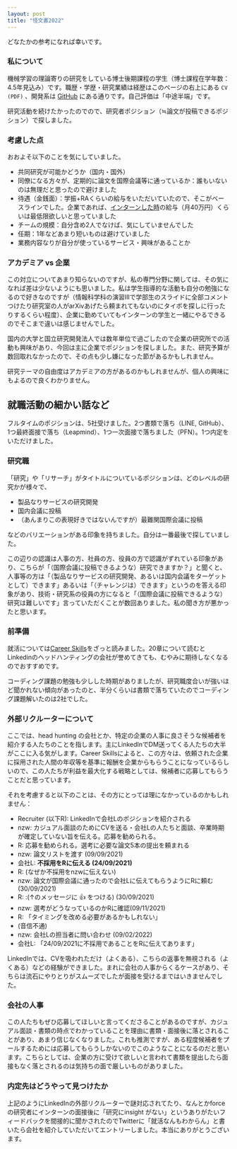 ```yaml
---
layout: post
title: "怪文書2022"
---
```


どなたかの参考になれば幸いです。

### 私について

機械学習の理論寄りの研究をしている博士後期課程の学生（博士課程在学年数：4.5年見込み）です。職歴・学歴・研究業績は経歴はこのページの右上にある `CV (PDF)` 、開発系は [GitHub](https://github.com/nzw0301) にある通りです。自己評価は「中途半端」です。

研究活動を続けたかったのでので、研究者ポジション（≒論文が投稿できるポジション）で探しました。


### 考慮した点

おおよそ以下のことを気にしていました。

- 共同研究が可能かどうか（国内・国外）
- 同僚になる方々が、定期的に論文を国際会議等に通っているか：誰もいないのは無理だと思ったので避けました
- 待遇（金銭面）：学振+RAくらいの給与をいただいていたので、そこがベースラインでした。企業であれば、[インターンした時](https://nzw0301.github.io/2017/09/td_intern)の給与（月40万円）くらいは最低限欲しいと思っていました
- チームの規模：自分含め2人でなけば、気にしていませんでした
- 任期：1年などあまり短いものは避けていました
- 業務内容なりが自分が使っているサービス・興味があることか

### アカデミア vs 企業

この対立についてあまり知らないのですが、私の専門分野に関しては、その気になれば差は少ないようにも思いました。私は学生指導的な活動も自分の勉強になるので好きなのですが（情報科学科の演習Ⅲで学部生のスライドに全部コメントつけたり研究室の人がarXivあげたら頼まれてもないのにタイポを探しに行ったりするくらい程度）、企業に勤めていてもインターンの学生と一緒にやるできるのでそこまで違いは感じませんでした。

国内の大学と国立研究開発法人では数年単位で過ごしたので企業の研究所での活動も興味があり、今回は主に企業でポジションを探しました。また、研究予算が数回取れなかったので、その点も少し嫌になった節があるかもしれません。

研究テーマの自由度はアカデミアの方があるのかもしれませんが、個人の興味にもよるので良くわかりません。

## 就職活動の細かい話など

フルタイムのポジションは、5社受けました。2つ書類で落ち（LINE, GitHub）、1つ最終面接で落ち（Leapmind）、1つ一次面接で落ちました（PFN）。1つ内定をいただけました。

### 研究職


「研究」や「リサーチ」がタイトルについているポジションは、どのレベルの研究かが様々で、

- 製品なりサービスの研究開発
- 国内会議に投稿
- （あんまりこの表現好きではないんですが）最難関国際会議に投稿

などのバリエーションがある印象を持ちました。自分は一番最後で探していました。

この辺りの認識は人事の方、社員の方、役員の方で認識がずれている印象があり、こちらが「（国際会議に投稿できるような）研究できますか？」と聞くと、人事等の方は「（製品なりサービスの研究開発、あるいは国内会議をターゲットとして）できます」あるいは「（チャレンジは）できます」というのを答える印象があり、技術・研究系の役員の方になると「（国際会議に投稿できるような）研究は難しいです」言っていただくことが数回ありました。私の聞き方が悪かったと思います。


### 前準備

就活については[Career Skills](https://amzn.to/36OJRtP)をざっと読みました。20章について読むとLinkedinのヘッドハンティングの会社が誉めてきても、むやみに期待しなくなるのでおすすめです。

コーディング課題の勉強も少しした時期がありましたが、研究職度合いが強いほど聞かれない傾向があったのと、半分くらいは書類で落ちていたのでコーディング課題解いたのは2社でした。

### 外部リクルーターについて

ここでは、head hunting の会社とか、特定の企業の人事に良さそうな候補者を紹介する人たちのことを指します。主にLinkedInでDM送ってくる人たちの大半がここに入る気がします。Career Skillsによると、この方々は、依頼された企業に採用された人間の年収等を基準に報酬を企業からもらうことになっているらしいので、この人たちが利益を最大化する戦略としては、候補者に応募してもらうことだと思っています。

それを考慮すると以下のことは、その方にとっては理になかっているのかもしれません：

- Recruiter (以下R): LinkedInで会社Lのポジションを紹介される
- nzw: カジュアル面談のためにCVを送る・会社Lの人たちと面談、卒業時期が確定していない旨を伝える。応募を勧められる。
- R: 応募を勧められる。選考に必要な論文5本の提出を頼まれる
- nzw: 論文リストを渡す (09/09/2021)
- 会社L: **不採用をRに伝える (24/09/2021)**
- R: (なぜか不採用をnzwに伝えない)
- nzw: 論文が国際会議に通ったので会社Lに伝えてもらうようにRに頼む (30/09/2021)
- R: :(↑のメッセージに 👍 をつける) (30/09/2021)
- nzw: 選考がどうなっているのかRに確認(09/11/2021)
- R: 「タイミングを改める必要があるかもしれない」
- (音信不通)
- nzw: 会社Lの担当者に問い合わせ (09/02/2022)
- 会社L: 「24/09/2021に不採用であることをRに伝えてあります」

LinkedInでは、CVを吸われただけ（よくある）、こちらの返事を無視される（よくある）などの経験ができました。まれに会社の人事からくるケースがあり、そちらは流石にやりとりがスムーズでしたが面接を受けるまではいきませんでした。

### 会社の人事

この人たちもぜひ応募してほしいと言ってくださることがあるのですが、カジュアル面談・書類の時点でわかっていることを理由に書類・面接後に落とされることがあり、あまり信じなくなりました。これも推測ですが、ある程度候補者をプールするためには応募してもらうしかないのでこのようなことになるのだと思います。こちらとしては、企業の方に受けて欲しいと言われて書類を提出したら面接もなく落とされるのは気持ちの面で厳しいものがありました。


### 内定先はどうやって見つけたか

上記のようにLinkedInの外部リクルーターで謎対応されてたり、なんとかforceの研究者にインターンの面接後に「研究にinsight がない」というありがたいフィードバックを間接的に聞かされたのでTwitterに「就活なんもわからん」と書いたら会社を紹介していただいてエントリーしました。本当にありがとうございます。

